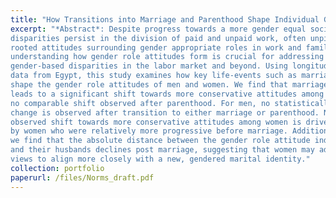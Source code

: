 ```yaml
---
title: "How Transitions into Marriage and Parenthood Shape Individual Gender Role Attitudes: Evidence from Egypt (With Kajari Saha and Shraddha Yadav)"
excerpt: "*Abstract*: Despite progress towards a more gender equal society, substantial gender-based
disparities persist in the division of paid and unpaid work, often unpinned by deeply
rooted attitudes surrounding gender appropriate roles in work and family life. Therefore,
understanding how gender role attitudes form is crucial for addressing persistent
gender-based disparities in the labor market and beyond. Using longitudinal
data from Egypt, this study examines how key life-events such as marriage and parenthood
shape the gender role attitudes of men and women. We find that marriage
leads to a significant shift towards more conservative attitudes among women, with
no comparable shift observed after parenthood. For men, no statistically significant
change is observed after transition to either marriage or parenthood. Notably, the
observed shift towards more conservative attitudes among women is driven primarily
by women who were relatively more progressive before marriage. Additionally,
we find that the absolute distance between the gender role attitude index of women
and their husbands declines post marriage, suggesting that women may adjust their
views to align more closely with a new, gendered marital identity."
collection: portfolio
paperurl: /files/Norms_draft.pdf
---
```

